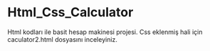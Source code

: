 # Html_Css_Calculator
Html kodları ile basit hesap makinesi projesi.
Css eklenmiş hali için caculator2.html dosyasını inceleyiniz.
